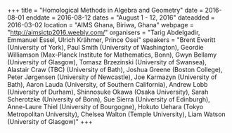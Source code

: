 +++
title = "Homological Methods in Algebra and Geometry"
date = 2016-08-01
enddate = 2016-08-12
dates = "August 1 - 12, 2016"
dateadded = 2016-03-02
location = "AIMS Ghana, Biriwa, Ghana"
webpage = "http://aimsictp2016.weebly.com/"
organisers = "Tarig Abdelgadir, Emmanuel Essel, Ulrich Krähmer, Prince Osei"
speakers = "Brent Everitt (University of York), Paul Smith (University of Washington), Geordie Williamson (Max-Planck Institute for Mathematics, Bonn), Gwyn Bellamy (University of Glasgow), Tomasz Brzezinski (University of Swansea), Alastair Craw (TBC) (University of Bath), Joshua Greene (Boston College), Peter Jørgensen (University of Newcastle), Joe Karmazyn (University of Bath), Aaron Lauda (University, of Southern California), Andrew Lobb (University of Durham), Shinnosuke Okawa (Osaka University), Sarah Scherotzke (University of Bonn), Sue Sierra (University of Edinburgh), Anne-Laure Thiel (University of Bourgogne), Hokuto Uehara (Tokyo Metropolitan University), Chelsea Walton (Temple University), Liam Watson (University of Glasgow)"
+++
